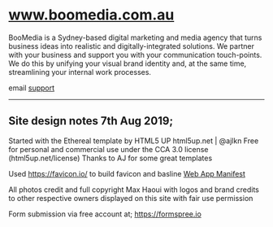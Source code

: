 # www.boomedia.com.au

BooMedia is a Sydney-based digital marketing and media agency that turns business ideas into realistic and digitally-integrated solutions. We partner with your business and support you with your communication touch-points. We do this by unifying your visual brand identity and, at the same time, streamlining your internal work processes.

email [support](mailto:support@boodigital.com.au)

---
## Site design notes 7th Aug 2019;
Started with the Ethereal template by HTML5 UP
html5up.net | @ajlkn
Free for personal and commercial use under the CCA 3.0 license (html5up.net/license)
Thanks to AJ for some great templates

Used https://favicon.io/ to build favicon and basline [Web App Manifest](https://developer.mozilla.org/en-US/docs/Web/Manifest)

All photos credit and full copyright Max Haoui with logos and brand credits to other respective owners displayed on this site with fair use permission

Form submission via free account at;
https://formspree.io
